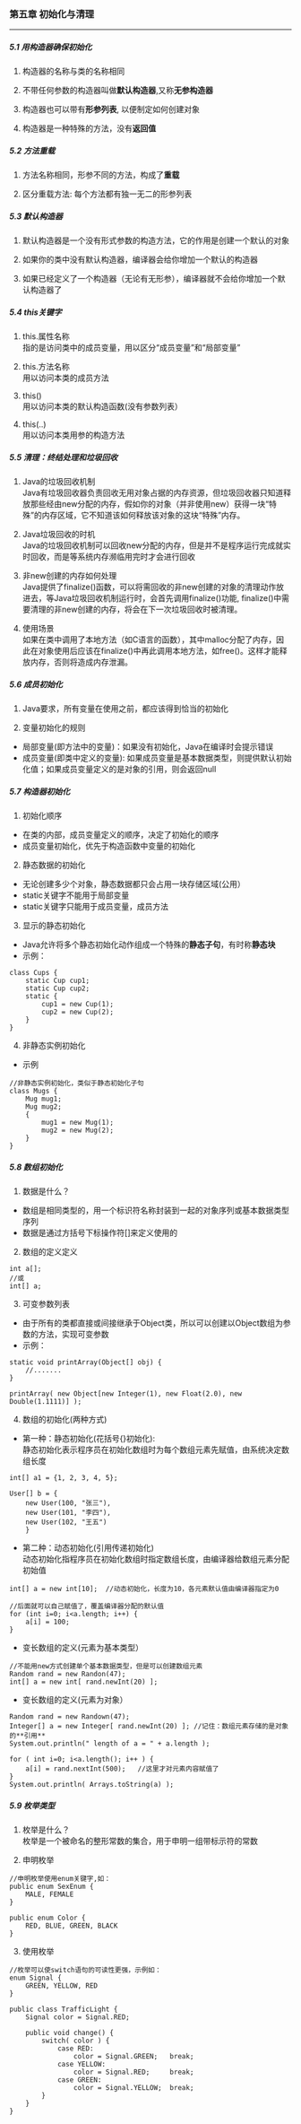 ### 第五章   初始化与清理 ###
--------------------------
##### 5.1 用构造器确保初始化  

1. 构造器的名称与类的名称相同  

2. 不带任何参数的构造器叫做**默认构造器**,又称**无参构造器**

3. 构造器也可以带有**形参列表**, 以便制定如何创建对象

4. 构造器是一种特殊的方法，没有**返回值**


##### 5.2 方法重载  

1. 方法名称相同，形参不同的方法，构成了**重载**

2. 区分重载方法: 每个方法都有独一无二的形参列表


##### 5.3 默认构造器

1. 默认构造器是一个没有形式参数的构造方法，它的作用是创建一个默认的对象

2. 如果你的类中没有默认构造器，编译器会给你增加一个默认的构造器

3. 如果已经定义了一个构造器（无论有无形参），编译器就不会给你增加一个默认构造器了


##### 5.4 this关键字

1. this.属性名称  
指的是访问类中的成员变量，用以区分“成员变量”和“局部变量”  

2. this.方法名称  
用以访问本类的成员方法

3. this()  
用以访问本类的默认构造函数(没有参数列表）

4. this(..)  
用以访问本类用参的构造方法


##### 5.5 清理：终结处理和垃圾回收  

1. Java的垃圾回收机制  
Java有垃圾回收器负责回收无用对象占据的内存资源，但垃圾回收器只知道释放那些经由new分配的内存，假如你的对象（并非使用new）获得一块“特殊”的内存区域，它不知道该如何释放该对象的这块“特殊”内存。

2. Java垃圾回收的时机  
Java的垃圾回收机制可以回收new分配的内存，但是并不是程序运行完成就实时回收，而是等系统内存濒临用完时才会进行回收  
3. 非new创建的内存如何处理  
Java提供了finalize()函数，可以将需回收的非new创建的对象的清理动作放进去，等Java垃圾回收机制运行时，会首先调用finalize()功能, finalize()中需要清理的非new创建的内存，将会在下一次垃圾回收时被清理。

4. 使用场景  
如果在类中调用了本地方法（如C语言的函数），其中malloc分配了内存，因此在对象使用后应该在finalize()中再此调用本地方法，如free()。这样才能释放内存，否则将造成内存泄漏。


##### 5.6 成员初始化

1. Java要求，所有变量在使用之前，都应该得到恰当的初始化  

2. 变量初始化的规则  
* 局部变量(即方法中的变量)：如果没有初始化，Java在编译时会提示错误  
* 成员变量(即类中定义的变量): 如果成员变量是基本数据类型，则提供默认初始化值；如果成员变量定义的是对象的引用，则会返回null   


##### 5.7 构造器初始化

1. 初始化顺序  
* 在类的内部，成员变量定义的顺序，决定了初始化的顺序  
* 成员变量初始化，优先于构造函数中变量的初始化

2. 静态数据的初始化  
* 无论创建多少个对象，静态数据都只会占用一块存储区域(公用）  
* static关键字不能用于局部变量  
* static关键字只能用于成员变量，成员方法

3. 显示的静态初始化  
* Java允许将多个静态初始化动作组成一个特殊的**静态子句**，有时称**静态块**  
* 示例：  
```
class Cups {
    static Cup cup1;
    static Cup cup2;
    static {
        cup1 = new Cup(1);
        cup2 = new Cup(2);
    }
}
```

4. 非静态实例初始化  
* 示例  
```
//非静态实例初始化，类似于静态初始化子句
class Mugs {
    Mug mug1;
    Mug mug2;
    {
        mug1 = new Mug(1);
        mug2 = new Mug(2);
    }
}
```
 

##### 5.8 数组初始化  

1. 数据是什么？  
* 数组是相同类型的，用一个标识符名称封装到一起的对象序列或基本数据类型序列  
* 数据是通过方括号下标操作符[]来定义使用的  

2. 数组的定义定义  
```
int a[];  
//或  
int[] a;
```

3. 可变参数列表  
* 由于所有的类都直接或间接继承于Object类，所以可以创建以Object数组为参数的方法，实现可变参数  
* 示例：  
```
static void printArray(Object[] obj) {  
    //.......
}

printArray( new Object[new Integer(1), new Float(2.0), new Double(1.1111)] );
```

4. 数组的初始化(两种方式)    
* 第一种：静态初始化(花括号{}初始化):   
  静态初始化表示程序员在初始化数组时为每个数组元素先赋值，由系统决定数组长度  

```
int[] a1 = {1, 2, 3, 4, 5};

User[] b = {
    new User(100, "张三"),
    new User(101, "李四"),
    new User(102, "王五")
    }
```


* 第二种：动态初始化(引用传递初始化)  
  动态初始化指程序员在初始化数组时指定数组长度，由编译器给数组元素分配初始值  

```
int[] a = new int[10];  //动态初始化，长度为10，各元素默认值由编译器指定为0

//后面就可以自己赋值了，覆盖编译器分配的默认值
for (int i=0; i<a.length; i++) {
    a[i] = 100;
}
```

* 变长数组的定义(元素为基本类型）  
```
//不能用new方式创建单个基本数据类型，但是可以创建数组元素
Random rand = new Randon(47);
int[] a = new int[ rand.newInt(20) ]; 
```

* 变长数组的定义(元素为对象）  
```
Random rand = new Randown(47);
Integer[] a = new Integer[ rand.newInt(20) ]; //记住：数组元素存储的是对象的**引用**
System.out.println(" length of a = " + a.length );

for ( int i=0; i<a.length(); i++ ) {
    a[i] = rand.nextInt(500);   //这里才对元素内容赋值了
}
System.out.println( Arrays.toString(a) );
```


##### 5.9 枚举类型

1. 枚举是什么？  
  枚举是一个被命名的整形常数的集合，用于申明一组带标示符的常数  

2. 申明枚举  
```
//申明枚举使用enum关键字,如：
public enum SexEnum {
    MALE, FEMALE
} 

public enum Color {
    RED, BLUE, GREEN, BLACK
}
```

3. 使用枚举  
```
//枚举可以使switch语句的可读性更强，示例如：
enum Signal {
    GREEN, YELLOW, RED
}

public class TrafficLight {
    Signal color = Signal.RED;

    public void change() {
        switch( color ) {
            case RED:
                color = Signal.GREEN;   break;
            case YELLOW:
                color = Signal.RED;     break;
            case GREEN:
                color = Signal.YELLOW;  break;
        }
    }
}
```
